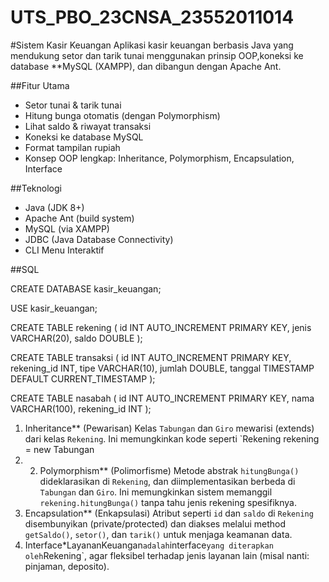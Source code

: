 # UTS_PBO_23CNSA_23552011014

#Sistem Kasir Keuangan
Aplikasi kasir keuangan berbasis Java yang mendukung setor dan tarik tunai menggunakan prinsip OOP,koneksi ke database **MySQL (XAMPP), dan dibangun dengan Apache Ant.

##Fitur Utama
-  Setor tunai & tarik tunai
-  Hitung bunga otomatis (dengan Polymorphism)
-  Lihat saldo & riwayat transaksi
-  Koneksi ke database MySQL
-  Format tampilan rupiah
-  Konsep OOP lengkap: Inheritance, Polymorphism, Encapsulation, Interface

##Teknologi
- Java (JDK 8+)
- Apache Ant (build system)
- MySQL (via XAMPP)
- JDBC (Java Database Connectivity)
- CLI Menu Interaktif

##SQL

CREATE DATABASE kasir_keuangan;

USE kasir_keuangan;

CREATE TABLE rekening (
    id INT AUTO_INCREMENT PRIMARY KEY,
    jenis VARCHAR(20),
    saldo DOUBLE
);

CREATE TABLE transaksi (
    id INT AUTO_INCREMENT PRIMARY KEY,
    rekening_id INT,
    tipe VARCHAR(10),
    jumlah DOUBLE,
    tanggal TIMESTAMP DEFAULT CURRENT_TIMESTAMP
);

CREATE TABLE nasabah (
    id INT AUTO_INCREMENT PRIMARY KEY,
    nama VARCHAR(100),
    rekening_id INT
);


1. Inheritance** (Pewarisan)      Kelas `Tabungan` dan `Giro` mewarisi (extends) dari kelas `Rekening`. Ini memungkinkan kode seperti `Rekening rekening = new Tabungan
2. 2. Polymorphism** (Polimorfisme)  Metode abstrak `hitungBunga()` dideklarasikan di `Rekening`, dan diimplementasikan berbeda di `Tabungan` dan `Giro`. Ini memungkinkan sistem memanggil `rekening.hitungBunga()` tanpa tahu jenis rekening spesifiknya. 
3. Encapsulation** (Enkapsulasi)  Atribut seperti `id` dan `saldo` di `Rekening` disembunyikan (private/protected) dan diakses melalui method `getSaldo()`, `setor()`, dan `tarik()` untuk menjaga keamanan data.                                        
4. Interface*LayananKeuangan` adalah `interface` yang diterapkan oleh `Rekening`, agar fleksibel terhadap jenis layanan lain (misal nanti: pinjaman, deposito).                                                                    

